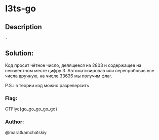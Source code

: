 # l3ts-go

## Description
```
-
```

## Solution:
Код просит чётное число, делящееся на 2803 и содержащее на неизвестном месте цифру 3.
Автоматизировав или перепробовав все числа вручную, на числе 33636 мы получим флаг.

P.S.: в теории код можно разреверсить

### Flag: 
CTFlyc{go_go_go_go_go}
### Author: 
@maratkamchatskiy
